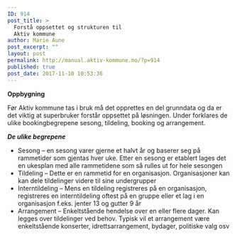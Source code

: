 ```yaml
---
ID: 914
post_title: >
  Forstå oppsettet og strukturen til
  Aktiv kommune
author: Marie Aune
post_excerpt: ""
layout: post
permalink: http://manual.aktiv-kommune.no/?p=914
published: true
post_date: 2017-11-10 10:53:36
---
```

<strong>Oppbygning </strong>

Før Aktiv kommune tas i bruk må det opprettes en del grunndata og da er det viktig at superbruker forstår oppsettet på løsningen. Under forklares de ulike bookingbegrepene sesong, tildeling, booking og arrangement.

<strong><em>De ulike begrepene </em></strong>
<ul>
 	<li>Sesong – en sesong varer gjerne et halvt år og baserer seg på rammetider som gjentas hver uke. Etter en sesong er etablert lages det en ukesplan med alle rammetidene som så rulles ut for hele sesongen</li>
 	<li>Tildeling – Dette er en rammetid for en organisasjon. Organisasjoner kan kan dele tildelinger videre til sine undergrupper</li>
 	<li>Interntildeling – Mens en tildeling registreres på en organisasjon, registreres en interntildeling oftest på en gruppe eller et lag i en organisasjon f.eks. jenter 13 og gutter 9 år</li>
 	<li>Arrangement – Enkeltstående hendelse over en eller flere dager. Kan legges over tildelinger ved behov. Typisk vil et arrangement være enkeltstående konserter, idrettsarrangement, bydager, politiske valg osv</li>
</ul>
&nbsp;